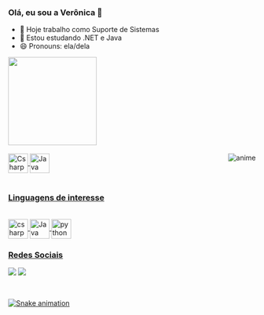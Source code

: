 ### Olá, eu sou a Verônica 👋

- 🔭 Hoje trabalho como Suporte de Sistemas
- 🌱 Estou estudando .NET e Java
- 😄 Pronouns: ela/dela

 <div>
   <a href="https://github.com/veronicatorres18">
   <img height="180em" src="https://github-readme-stats.vercel.app/api?username=veronicatorres18&show_icons=true&theme=dracula&include_all_commits=true&count_private=true"/>
 
<div style="display: inline_block"><br>
  <img align="center" alt="Csharp" height="40" width="40" src="https://cdn.jsdelivr.net/gh/devicons/devicon/icons/csharp/csharp-original.svg">
  <img align="center" alt="Java" height="40" width="40"src="https://cdn.jsdelivr.net/gh/devicons/devicon/icons/java/java-original-wordmark.svg" />
  <img align="right" alt="anime"src="https://i.picasion.com/pic92/e3ec6057889568ec81b1071c83cf4b48.gif" /> 
 </div>
 <br>
 
  ### Linguagens de interesse
 <div style="display: inline_block"><br>
 <img align="center" alt="csharp" height="40" width="40"src="https://cdn.jsdelivr.net/gh/devicons/devicon/icons/csharp/csharp-original.svg" />
 <img align="center" alt="Java" height="40" width="40"src="https://cdn.jsdelivr.net/gh/devicons/devicon/icons/java/java-original-wordmark.svg" />
 <img align="center" alt="python" height="40" width="40"src="https://cdn.jsdelivr.net/gh/devicons/devicon/icons/python/python-original.svg" />
 
 </div>
 
 ### Redes Sociais 
 <a href="https://www.linkedin.com/in/veronicatorres18/" target="_blank"><img src="https://img.shields.io/badge/-LinkedIn-%230077B5?style=for-the-badge&logo=linkedin&logoColor=white" target="_blank"></a> 
<a href = "mailto:veronica18torresribeiro@gmail.com"><img src="https://img.shields.io/badge/Gmail-D14836?style=for-the-badge&logo=gmail&logoColor=white" target="_blank">

 
 <br>
 
  ![Snake animation](https://github.com/JoFs013/JoFs013/blob/output/github-contribution-grid-snake.svg)

</div>
